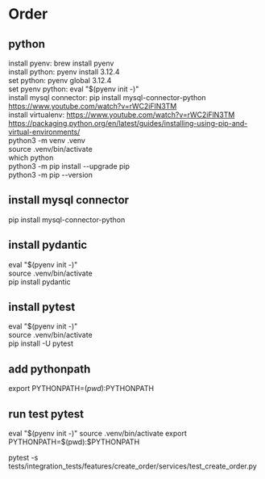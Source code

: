 # Order

## python
install pyenv: brew install pyenv  
install python: pyenv install 3.12.4  
set python: pyenv global 3.12.4  
set pyenv python: eval "$(pyenv init -)"  
install mysql connector: pip install mysql-connector-python  
https://www.youtube.com/watch?v=rWC2iFlN3TM  
install virtualenv: 
https://www.youtube.com/watch?v=rWC2iFlN3TM  
https://packaging.python.org/en/latest/guides/installing-using-pip-and-virtual-environments/  
python3 -m venv .venv  
source .venv/bin/activate  
which python  
python3 -m pip install --upgrade pip  
python3 -m pip --version  

## install mysql connector
pip install mysql-connector-python  

## install pydantic
eval "$(pyenv init -)"  
source .venv/bin/activate  
pip install pydantic  

## install pytest
eval "$(pyenv init -)"  
source .venv/bin/activate  
pip install -U pytest  

## add pythonpath
export PYTHONPATH=$(pwd):$PYTHONPATH

## run test pytest
eval "$(pyenv init -)"
source .venv/bin/activate
export PYTHONPATH=$(pwd):$PYTHONPATH
<!-- pytest tests/features/create_order/services/create_order_test.py -->
pytest -s tests/integration_tests/features/create_order/services/test_create_order.py